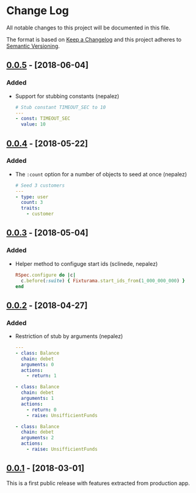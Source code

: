 # Change Log

All notable changes to this project will be documented in this file.

The format is based on [Keep a Changelog](http://keepachangelog.com/)
and this project adheres to [Semantic Versioning](http://semver.org/).

## [0.0.5] - [2018-06-04]

### Added

- Support for stubbing constants (nepalez)

  ```yaml
  # Stub constant TIMEOUT_SEC to 10
  ---
  - const: TIMEOUT_SEC
    value: 10
  ```

## [0.0.4] - [2018-05-22]

### Added

- The `:count` option for a number of objects to seed at once (nepalez)

  ```yaml
  # Seed 3 customers
  ---
  - type: user
    count: 3
    traits:
      - customer
  ```

## [0.0.3] - [2018-05-04]

### Added

- Helper method to configuge start ids (sclinede, nepalez)

  ```ruby
  RSpec.configure do |c|
    c.before(:suite) { Fixturama.start_ids_from(1_000_000_000) }
  end
  ```

## [0.0.2] - [2018-04-27]

### Added

- Restriction of stub by arguments (nepalez)

  ```yaml
  ---
  - class: Balance
    chain: debet
    arguments: 0
    actions:
      - return: 1

  - class: Balance
    chain: debet
    arguments: 1
    actions:
      - return: 0
      - raise: UnsifficientFunds

  - class: Balance
    chain: debet
    arguments: 2
    actions:
      - raise: UnsifficientFunds
  ```

## [0.0.1] - [2018-03-01]

This is a first public release with features extracted from production app.

[0.0.1]: https://github.com/nepalez/fixturama/releases/tag/v0.0.1
[0.0.2]: https://github.com/nepalez/fixturama/compare/v0.0.1...v0.0.2
[0.0.3]: https://github.com/nepalez/fixturama/compare/v0.0.2...v0.0.3
[0.0.4]: https://github.com/nepalez/fixturama/compare/v0.0.3...v0.0.4
[0.0.5]: https://github.com/nepalez/fixturama/compare/v0.0.4...v0.0.5
